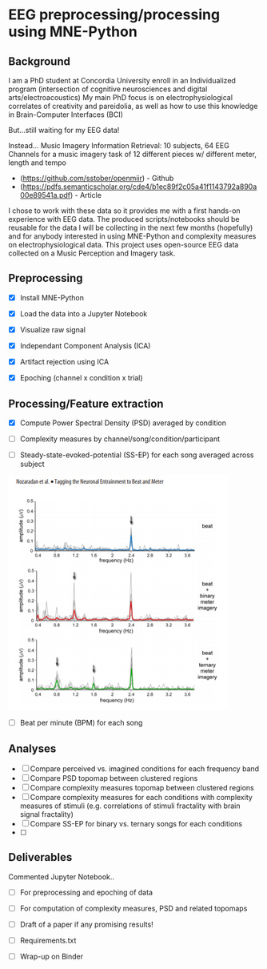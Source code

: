 
# EEG preprocessing/processing using MNE-Python

## Background

I am a PhD student at Concordia University enroll in an Individualized program (intersection of cognitive neurosciences and digital arts/electroacoustics)
My main PhD focus is on electrophysiological correlates of creativity and pareidolia, as well as how to use this knowledge in Brain-Computer Interfaces (BCI)

But...still waiting for my EEG data!

Instead...
Music Imagery Information Retrieval: 10 subjects, 64 EEG Channels for a music imagery task of 12 different pieces w/ different meter, length and tempo

* (https://github.com/sstober/openmiir) - Github
* (https://pdfs.semanticscholar.org/cde4/b1ec89f2c05a41f1143792a890a00e89541a.pdf) - Article

I chose to work with these data so it provides me with a first hands-on experience with EEG data.
The produced scripts/notebooks should be reusable for the data I will be collecting in the next few months (hopefully)
and for anybody interested in using MNE-Python and complexity measures on electrophysiological data.
This project uses open-source EEG data collected on a Music Perception and Imagery task.





## Preprocessing

- [x] Install MNE-Python
- [x] Load the data into a Jupyter Notebook
- [x] Visualize raw signal
- [x] Independant Component Analysis (ICA)
- [x] Artifact rejection using ICA
- [x] Epoching (channel x condition x trial)


## Processing/Feature extraction
 
- [x] Compute Power Spectral Density (PSD) averaged by condition
- [ ] Complexity measures by channel/song/condition/participant

- [ ] Steady-state-evoked-potential (SS-EP) for each song averaged across subject

![SS-EP from Nozaradan (2011)](https://github.com/mtl-brainhack-school-2019/BrainHackSchool2019_AB/blob/master/nozaradan_2011.png)

- [ ] Beat per minute (BPM) for each song


## Analyses

- [ ] Compare perceived vs. imagined conditions for each frequency band
- [ ] Compare PSD topomap between clustered regions
- [ ] Compare complexity measures topomap between clustered regions 
- [ ] Compare complexity measures for each conditions with complexity measures of stimuli 
      (e.g. correlations of stimuli fractality with brain signal fractality)
- [ ] Compare SS-EP for binary vs. ternary songs for each conditions
- [ ] 

## Deliverables

Commented Jupyter Notebook..
- [ ] For preprocessing and epoching of data
- [ ] For computation of complexity measures, PSD and related topomaps
- [ ] Draft of a paper if any promising results!

- [ ] Requirements.txt
- [ ] Wrap-up on Binder


```

```
